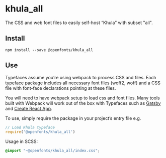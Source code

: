 
# khula_all

The CSS and web font files to easily self-host “Khula” with subset "all".

## Install

`npm install --save @openfonts/khula_all`

## Use

Typefaces assume you’re using webpack to process CSS and files. Each typeface
package includes all necessary font files (woff2, woff) and a CSS file with
font-face declarations pointing at these files.

You will need to have webpack setup to load css and font files. Many tools built
with Webpack will work out of the box with Typefaces such as [Gatsby](https://github.com/gatsbyjs/gatsby)
and [Create React App](https://github.com/facebookincubator/create-react-app).

To use, simply require the package in your project’s entry file e.g.

```javascript
// Load Khula typeface
require('@openfonts/khula_all')
```

Usage in SCSS:
```scss
@import "~@openfonts/khula_all/index.css";
```
